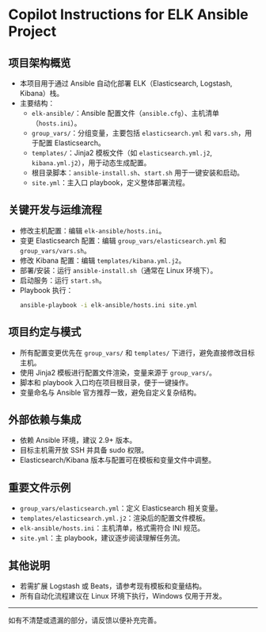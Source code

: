 # Copilot Instructions for ELK Ansible Project

## 项目架构概览
- 本项目用于通过 Ansible 自动化部署 ELK（Elasticsearch, Logstash, Kibana）栈。
- 主要结构：
  - `elk-ansible/`：Ansible 配置文件（`ansible.cfg`）、主机清单（`hosts.ini`）。
  - `group_vars/`：分组变量，主要包括 `elasticsearch.yml` 和 `vars.sh`，用于配置 Elasticsearch。
  - `templates/`：Jinja2 模板文件（如 `elasticsearch.yml.j2`, `kibana.yml.j2`），用于动态生成配置。
  - 根目录脚本：`ansible-install.sh`、`start.sh` 用于一键安装和启动。
  - `site.yml`：主入口 playbook，定义整体部署流程。

## 关键开发与运维流程
- 修改主机配置：编辑 `elk-ansible/hosts.ini`。
- 变更 Elasticsearch 配置：编辑 `group_vars/elasticsearch.yml` 和 `group_vars/vars.sh`。
- 修改 Kibana 配置：编辑 `templates/kibana.yml.j2`。
- 部署/安装：运行 `ansible-install.sh`（通常在 Linux 环境下）。
- 启动服务：运行 `start.sh`。
- Playbook 执行：
  ```sh
  ansible-playbook -i elk-ansible/hosts.ini site.yml
  ```

## 项目约定与模式
- 所有配置变更优先在 `group_vars/` 和 `templates/` 下进行，避免直接修改目标主机。
- 使用 Jinja2 模板进行配置文件渲染，变量来源于 `group_vars/`。
- 脚本和 playbook 入口均在项目根目录，便于一键操作。
- 变量命名与 Ansible 官方推荐一致，避免自定义复杂结构。

## 外部依赖与集成
- 依赖 Ansible 环境，建议 2.9+ 版本。
- 目标主机需开放 SSH 并具备 sudo 权限。
- Elasticsearch/Kibana 版本与配置可在模板和变量文件中调整。

## 重要文件示例
- `group_vars/elasticsearch.yml`：定义 Elasticsearch 相关变量。
- `templates/elasticsearch.yml.j2`：渲染后的配置文件模板。
- `elk-ansible/hosts.ini`：主机清单，格式需符合 INI 规范。
- `site.yml`：主 playbook，建议逐步阅读理解任务流。

## 其他说明
- 若需扩展 Logstash 或 Beats，请参考现有模板和变量结构。
- 所有自动化流程建议在 Linux 环境下执行，Windows 仅用于开发。

---
如有不清楚或遗漏的部分，请反馈以便补充完善。
